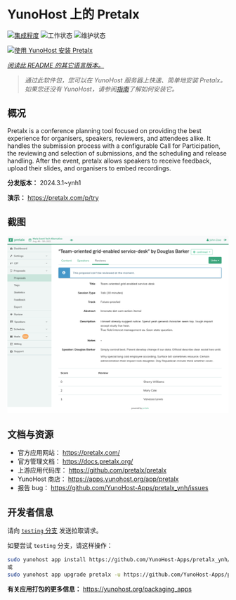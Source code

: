 <!--
注意：此 README 由 <https://github.com/YunoHost/apps/tree/master/tools/readme_generator> 自动生成
请勿手动编辑。
-->

# YunoHost 上的 Pretalx

[![集成程度](https://dash.yunohost.org/integration/pretalx.svg)](https://ci-apps.yunohost.org/ci/apps/pretalx/) ![工作状态](https://ci-apps.yunohost.org/ci/badges/pretalx.status.svg) ![维护状态](https://ci-apps.yunohost.org/ci/badges/pretalx.maintain.svg)

[![使用 YunoHost 安装 Pretalx](https://install-app.yunohost.org/install-with-yunohost.svg)](https://install-app.yunohost.org/?app=pretalx)

*[阅读此 README 的其它语言版本。](./ALL_README.md)*

> *通过此软件包，您可以在 YunoHost 服务器上快速、简单地安装 Pretalx。*  
> *如果您还没有 YunoHost，请参阅[指南](https://yunohost.org/install)了解如何安装它。*

## 概况

Pretalx is a conference planning tool focused on providing the best experience for organisers, speakers, reviewers, and attendees alike. It handles the submission process with a configurable Call for Participation, the reviewing and selection of submissions, and the scheduling and release handling. After the event, pretalx allows speakers to receive feedback, upload their slides, and organisers to embed recordings.

**分发版本：** 2024.3.1~ynh1

**演示：** <https://pretalx.com/p/try>

## 截图

![Pretalx 的截图](./doc/screenshots/screenshot.png)

## 文档与资源

- 官方应用网站： <https://pretalx.com/>
- 官方管理文档： <https://docs.pretalx.org/>
- 上游应用代码库： <https://github.com/pretalx/pretalx>
- YunoHost 商店： <https://apps.yunohost.org/app/pretalx>
- 报告 bug： <https://github.com/YunoHost-Apps/pretalx_ynh/issues>

## 开发者信息

请向 [`testing` 分支](https://github.com/YunoHost-Apps/pretalx_ynh/tree/testing) 发送拉取请求。

如要尝试 `testing` 分支，请这样操作：

```bash
sudo yunohost app install https://github.com/YunoHost-Apps/pretalx_ynh/tree/testing --debug
或
sudo yunohost app upgrade pretalx -u https://github.com/YunoHost-Apps/pretalx_ynh/tree/testing --debug
```

**有关应用打包的更多信息：** <https://yunohost.org/packaging_apps>
